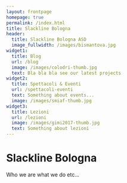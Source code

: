 ```yaml
---
layout: frontpage
homepage: true
permalink: /index.html
title: Slackline Bologna
header:
  title: Slackline Bologna ASD
  image_fullwidth: /images/bismantova.jpg
widget1:
  title: Blog
  url: /blog
  image: /images/colodri-thumb.jpg
  text: Bla bla bla see our latest projects
widget2:
  title: Spettacoli & Eventi
  url: /spettacoli-eventi
  text: Something about events...
  image: /images/smiaf-thumb.jpg
widget3:
  title: Lezioni
  url: /lezioni
  image: /images/gimi2017-thumb.jpg
  text: Something about lezioni
---
```

# Slackline Bologna

Who we are what we do etc...
